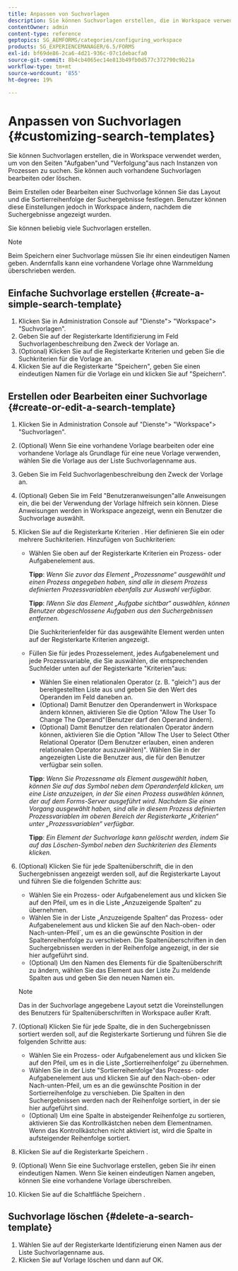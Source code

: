 ```yaml
---
title: Anpassen von Suchvorlagen
description: Sie können Suchvorlagen erstellen, die in Workspace verwendet werden, um von den Seiten "Aufgaben"und "Verfolgung"aus nach Instanzen von Prozessen zu suchen. Sie können auch vorhandene Suchvorlagen bearbeiten oder löschen.
contentOwner: admin
content-type: reference
geptopics: SG_AEMFORMS/categories/configuring_workspace
products: SG_EXPERIENCEMANAGER/6.5/FORMS
exl-id: bf69de86-2ca6-4d21-936c-07c1debacfa0
source-git-commit: 8b4cb4065ec14e813b49fb0d577c372790c9b21a
workflow-type: tm+mt
source-wordcount: '855'
ht-degree: 19%

---
```


# Anpassen von Suchvorlagen {#customizing-search-templates}

Sie können Suchvorlagen erstellen, die in Workspace verwendet werden, um von den Seiten &quot;Aufgaben&quot;und &quot;Verfolgung&quot;aus nach Instanzen von Prozessen zu suchen. Sie können auch vorhandene Suchvorlagen bearbeiten oder löschen.

Beim Erstellen oder Bearbeiten einer Suchvorlage können Sie das Layout und die Sortierreihenfolge der Suchergebnisse festlegen. Benutzer können diese Einstellungen jedoch in Workspace ändern, nachdem die Suchergebnisse angezeigt wurden.

Sie können beliebig viele Suchvorlagen erstellen.

>[!NOTE]
>
>Beim Speichern einer Suchvorlage müssen Sie ihr einen eindeutigen Namen geben. Andernfalls kann eine vorhandene Vorlage ohne Warnmeldung überschrieben werden.

## Einfache Suchvorlage erstellen {#create-a-simple-search-template}

1. Klicken Sie in Administration Console auf &quot;Dienste&quot;> &quot;Workspace&quot;> &quot;Suchvorlagen&quot;.
1. Geben Sie auf der Registerkarte Identifizierung im Feld Suchvorlagenbeschreibung den Zweck der Vorlage an.
1. (Optional) Klicken Sie auf die Registerkarte Kriterien und geben Sie die Suchkriterien für die Vorlage an.
1. Klicken Sie auf die Registerkarte &quot;Speichern&quot;, geben Sie einen eindeutigen Namen für die Vorlage ein und klicken Sie auf &quot;Speichern&quot;.

## Erstellen oder Bearbeiten einer Suchvorlage {#create-or-edit-a-search-template}

1. Klicken Sie in Administration Console auf &quot;Dienste&quot;> &quot;Workspace&quot;> &quot;Suchvorlagen&quot;.
1. (Optional) Wenn Sie eine vorhandene Vorlage bearbeiten oder eine vorhandene Vorlage als Grundlage für eine neue Vorlage verwenden, wählen Sie die Vorlage aus der Liste Suchvorlagenname aus.
1. Geben Sie im Feld Suchvorlagenbeschreibung den Zweck der Vorlage an.
1. (Optional) Geben Sie im Feld &quot;Benutzeranweisungen&quot;alle Anweisungen ein, die bei der Verwendung der Vorlage hilfreich sein können. Diese Anweisungen werden in Workspace angezeigt, wenn ein Benutzer die Suchvorlage auswählt.
1. Klicken Sie auf die Registerkarte Kriterien . Hier definieren Sie ein oder mehrere Suchkriterien. Hinzufügen von Suchkriterien:

   * Wählen Sie oben auf der Registerkarte Kriterien ein Prozess- oder Aufgabenelement aus.

     **Tipp**: *Wenn Sie zuvor das Element „Prozessname“ ausgewählt und einen Prozess angegeben haben, sind alle in diesem Prozess definierten Prozessvariablen ebenfalls zur Auswahl verfügbar.*

     **Tipp**: *IWenn Sie das Element „Aufgabe sichtbar“ auswählen, können Benutzer abgeschlossene Aufgaben aus den Suchergebnissen entfernen.*

     Die Suchkriterienfelder für das ausgewählte Element werden unten auf der Registerkarte Kriterien angezeigt.

   * Füllen Sie für jedes Prozesselement, jedes Aufgabenelement und jede Prozessvariable, die Sie auswählen, die entsprechenden Suchfelder unten auf der Registerkarte &quot;Kriterien&quot;aus:

      * Wählen Sie einen relationalen Operator (z. B. &quot;gleich&quot;) aus der bereitgestellten Liste aus und geben Sie den Wert des Operanden im Feld daneben an.
      * (Optional) Damit Benutzer den Operandenwert in Workspace ändern können, aktivieren Sie die Option &quot;Allow The User To Change The Operand&quot;(Benutzer darf den Operand ändern).
      * (Optional) Damit Benutzer den relationalen Operator ändern können, aktivieren Sie die Option &quot;Allow The User to Select Other Relational Operator (Dem Benutzer erlauben, einen anderen relationalen Operator auszuwählen)&quot;. Wählen Sie in der angezeigten Liste die Benutzer aus, die für den Benutzer verfügbar sein sollen.

     **Tipp**: *Wenn Sie Prozessname als Element ausgewählt haben, können Sie auf das Symbol neben dem Operandenfeld klicken, um eine Liste anzuzeigen, in der Sie einen Prozess auswählen können, der auf dem Forms-Server ausgeführt wird. Nachdem Sie einen Vorgang ausgewählt haben, sind alle in diesem Prozess definierten Prozessvariablen im oberen Bereich der Registerkarte „Kriterien“ unter „Prozessvariablen“ verfügbar.*

     **Tipp**: *Ein Element der Suchvorlage kann gelöscht werden, indem Sie auf das Löschen-Symbol neben den Suchkriterien des Elements klicken.*

1. (Optional) Klicken Sie für jede Spaltenüberschrift, die in den Suchergebnissen angezeigt werden soll, auf die Registerkarte Layout und führen Sie die folgenden Schritte aus:

   * Wählen Sie ein Prozess- oder Aufgabenelement aus und klicken Sie auf den Pfeil, um es in die Liste „Anzuzeigende Spalten“ zu übernehmen.
   * Wählen Sie in der Liste „Anzuzeigende Spalten“ das Prozess- oder Aufgabenelement aus und klicken Sie auf den Nach-oben- oder Nach-unten-Pfeil´, um es an die gewünschte Position in der Spaltenreihenfolge zu verschieben. Die Spaltenüberschriften in den Suchergebnissen werden in der Reihenfolge angezeigt, in der sie hier aufgeführt sind.
   * (Optional) Um den Namen des Elements für die Spaltenüberschrift zu ändern, wählen Sie das Element aus der Liste Zu meldende Spalten aus und geben Sie den neuen Namen ein.

   >[!NOTE]
   >
   >Das in der Suchvorlage angegebene Layout setzt die Voreinstellungen des Benutzers für Spaltenüberschriften in Workspace außer Kraft.

1. (Optional) Klicken Sie für jede Spalte, die in den Suchergebnissen sortiert werden soll, auf die Registerkarte Sortierung und führen Sie die folgenden Schritte aus:

   * Wählen Sie ein Prozess- oder Aufgabenelement aus und klicken Sie auf den Pfeil, um es in die Liste „Sortierreihenfolge“ zu übernehmen.
   * Wählen Sie in der Liste &quot;Sortierreihenfolge&quot;das Prozess- oder Aufgabenelement aus und klicken Sie auf den Nach-oben- oder Nach-unten-Pfeil, um es an die gewünschte Position in der Sortierreihenfolge zu verschieben. Die Spalten in den Suchergebnissen werden nach der Reihenfolge sortiert, in der sie hier aufgeführt sind.
   * (Optional) Um eine Spalte in absteigender Reihenfolge zu sortieren, aktivieren Sie das Kontrollkästchen neben dem Elementnamen. Wenn das Kontrollkästchen nicht aktiviert ist, wird die Spalte in aufsteigender Reihenfolge sortiert.

1. Klicken Sie auf die Registerkarte Speichern .
1. (Optional) Wenn Sie eine Suchvorlage erstellen, geben Sie ihr einen eindeutigen Namen. Wenn Sie keinen eindeutigen Namen angeben, können Sie eine vorhandene Vorlage überschreiben.
1. Klicken Sie auf die Schaltfläche Speichern .

## Suchvorlage löschen {#delete-a-search-template}

1. Wählen Sie auf der Registerkarte Identifizierung einen Namen aus der Liste Suchvorlagenname aus.
1. Klicken Sie auf Vorlage löschen und dann auf OK.
